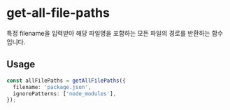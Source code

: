# get-all-file-paths

특정 filename을 입력받아 해당 파일명을 포함하는 모든 파일의 경로를 반환하는 함수입니다.

## Usage

```typescript
const allFilePaths = getAllFilePaths({
  filename: 'package.json',
  ignorePatterns: ['node_modules'],
});
```
